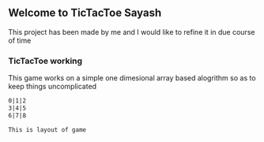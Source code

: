 ## Welcome to TicTacToe Sayash

This project has been made by me and I would like to refine it in due course of time

### TicTacToe working

This game works on a simple one dimesional array based alogrithm so as to keep things uncomplicated

```markdown
0|1|2
3|4|5
6|7|8

This is layout of game
```

